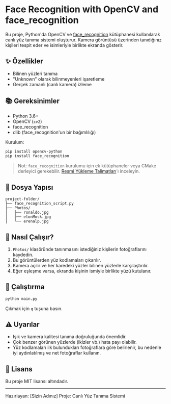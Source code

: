 # Face Recognition with OpenCV and face\_recognition

Bu proje, Python'da OpenCV ve [face\_recognition](https://github.com/ageitgey/face_recognition) kütüphanesi kullanılarak canlı yüz tanıma sistemi oluşturur. Kamera görüntüsü üzerinden tanıdığınız kişileri tespit eder ve isimleriyle birlikte ekranda gösterir.

## ✨ Özellikler

* Bilinen yüzleri tanıma
* "Unknown" olarak bilinmeyenleri işaretleme
* Gerçek zamanlı (canlı kamera) izleme

## 📚 Gereksinimler

* Python 3.6+
* OpenCV (`cv2`)
* face\_recognition
* dlib (face\_recognition'un bir bağımlılığı)

Kurulum:

```bash
pip install opencv-python
pip install face_recognition
```

> Not: `face_recognition` kurulumu için ek kütüphaneler veya CMake derleyici gerekebilir. [Resmi Yükleme Talimatları](https://github.com/ageitgey/face_recognition#installation)'ı inceleyin.

## 📁 Dosya Yapısı

```
project-folder/
├── face_recognition_script.py
├── Photos/
│   ├── ronaldo.jpg
│   ├── elonMosk.jpg
│   └── erenalp.jpg
```

## 🔧 Nasıl Çalışır?

1. `Photos/` klasöründe tanınmasını istediğiniz kişilerin fotoğraflarını kaydedin.
2. Bu görüntülerden yüz kodlamaları çıkarılır.
3. Kamera açılır ve her karedeki yüzler bilinen yüzlerle karşılaştırılır.
4. Eğer eşleşme varsa, ekranda kişinin ismiyle birlikte yüzü kutulanır.

## 🚀 Çalıştırma

```bash
python main.py
```

Çıkmak için `q` tuşuna basın.

## ⚠️ Uyarılar

* Işık ve kamera kalitesi tanıma doğruluğunda önemlidir.
* Çok benzer görünen yüzlerde (ikizler vb.) hata payı olabilir.
* Yüz kodlamaları ilk bulundukları fotoğraflara göre belirlenir, bu nedenle iyi aydınlatılmış ve net fotoğraflar kullanın.

## 📄 Lisans

Bu proje MIT lisansı altındadır.

---

Hazırlayan: \[Sizin Adınız]
Proje: Canlı Yüz Tanıma Sistemi

